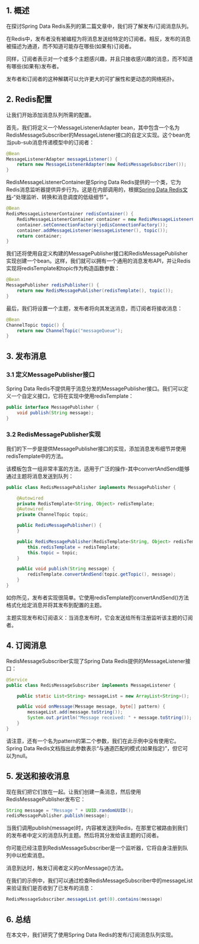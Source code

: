 ## 1. 概述

在探讨Spring Data Redis系列的第二篇文章中，我们将了解发布/订阅消息队列。

在Redis中，发布者没有被编程为将消息发送给特定的订阅者。相反，发布的消息被描述为通道，而不知道可能存在哪些(如果有)订阅者。

同样，订阅者表示对一个或多个主题感兴趣，并且只接收感兴趣的消息，而不知道有哪些(如果有)发布者。

发布者和订阅者的这种解耦可以允许更大的可扩展性和更动态的网络拓扑。

## 2. Redis配置

让我们开始添加消息队列所需的配置。

首先，我们将定义一个MessageListenerAdapter bean，其中包含一个名为RedisMessageSubscriber的MessageListener接口的自定义实现。这个bean充当pub-sub消息传递模型中的订阅者：

```java
@Bean
MessageListenerAdapter messageListener() { 
    return new MessageListenerAdapter(new RedisMessageSubscriber());
}
```

RedisMessageListenerContainer是Spring Data Redis提供的一个类，它为Redis消息监听器提供异步行为。这是在内部调用的，根据[Spring Data Redis文档](https://docs.spring.io/spring-data/data-redis/docs/current/api/org/springframework/data/redis/listener/RedisMessageListenerContainer.html)-“处理监听、转换和消息调度的低级细节”。

```java
@Bean
RedisMessageListenerContainer redisContainer() {
    RedisMessageListenerContainer container = new RedisMessageListenerContainer(); 
    container.setConnectionFactory(jedisConnectionFactory()); 
    container.addMessageListener(messageListener(), topic()); 
    return container; 
}
```

我们还将使用自定义构建的MessagePublisher接口和RedisMessagePublisher实现创建一个bean。这样，我们就可以拥有一个通用的消息发布API，并让Redis实现将redisTemplate和topic作为构造函数参数：

```java
@Bean
MessagePublisher redisPublisher() { 
    return new RedisMessagePublisher(redisTemplate(), topic());
}
```

最后，我们将设置一个主题，发布者将向其发送消息，而订阅者将接收消息：

```java
@Bean
ChannelTopic topic() {
    return new ChannelTopic("messageQueue");
}
```

## 3. 发布消息

### 3.1 定义MessagePublisher接口

Spring Data Redis不提供用于消息分发的MessagePublisher接口。我们可以定义一个自定义接口，它将在实现中使用redisTemplate：

```java
public interface MessagePublisher {
    void publish(String message);
}
```

### 3.2 RedisMessagePublisher实现

我们的下一步是提供MessagePublisher接口的实现，添加消息发布细节并使用redisTemplate中的方法。

该模板包含一组非常丰富的方法，适用于广泛的操作-其中convertAndSend能够通过主题将消息发送到队列：

```java
public class RedisMessagePublisher implements MessagePublisher {

    @Autowired
    private RedisTemplate<String, Object> redisTemplate;
    @Autowired
    private ChannelTopic topic;

    public RedisMessagePublisher() {
    }

    public RedisMessagePublisher(RedisTemplate<String, Object> redisTemplate, ChannelTopic topic) {
        this.redisTemplate = redisTemplate;
        this.topic = topic;
    }

    public void publish(String message) {
        redisTemplate.convertAndSend(topic.getTopic(), message);
    }
}
```

如你所见，发布者实现很简单。它使用redisTemplate的convertAndSend()方法格式化给定消息并将其发布到配置的主题。

主题实现发布和订阅语义：当消息发布时，它会发送给所有注册监听该主题的订阅者。

## 4. 订阅消息

RedisMessageSubscriber实现了Spring Data Redis提供的MessageListener接口：

```java
@Service
public class RedisMessageSubscriber implements MessageListener {

    public static List<String> messageList = new ArrayList<String>();

    public void onMessage(Message message, byte[] pattern) {
        messageList.add(message.toString());
        System.out.println("Message received: " + message.toString());
    }
}
```

请注意，还有一个名为pattern的第二个参数，我们在此示例中没有使用它。Spring Data Redis文档指出此参数表示“与通道匹配的模式(如果指定)”，但它可以为null。

## 5. 发送和接收消息

现在我们把它们放在一起。让我们创建一条消息，然后使用RedisMessagePublisher发布它：

```java
String message = "Message " + UUID.randomUUID();
redisMessagePublisher.publish(message);
```

当我们调用publish(message)时，内容被发送到Redis，在那里它被路由到我们的发布者中定义的消息队列主题。然后将其分发给该主题的订阅者。

你可能已经注意到RedisMessageSubscriber是一个监听器，它将自身注册到队列中以检索消息。

消息到达时，触发订阅者定义的onMessage()方法。

在我们的示例中，我们可以通过检查RedisMessageSubscriber中的messageList来验证我们是否收到了已发布的消息：

```java
RedisMessageSubscriber.messageList.get(0).contains(message)
```

## 6. 总结

在本文中，我们研究了使用Spring Data Redis的发布/订阅消息队列实现。